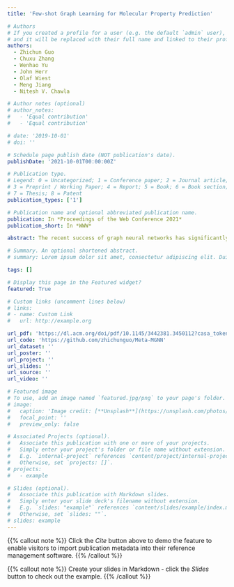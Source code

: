 ```yaml
---
title: 'Few-shot Graph Learning for Molecular Property Prediction'

# Authors
# If you created a profile for a user (e.g. the default `admin` user), write the username (folder name) here
# and it will be replaced with their full name and linked to their profile.
authors:
  - Zhichun Guo
  - Chuxu Zhang
  - Wenhao Yu
  - John Herr
  - Olaf Wiest
  - Meng Jiang
  - Nitesh V. Chawla

# Author notes (optional)
# author_notes:
#   - 'Equal contribution'
#   - 'Equal contribution'

# date: '2019-10-01'
# doi: ''

# Schedule page publish date (NOT publication's date).
publishDate: '2021-10-01T00:00:00Z'

# Publication type.
# Legend: 0 = Uncategorized; 1 = Conference paper; 2 = Journal article;
# 3 = Preprint / Working Paper; 4 = Report; 5 = Book; 6 = Book section;
# 7 = Thesis; 8 = Patent
publication_types: ['1']

# Publication name and optional abbreviated publication name.
publication: In *Proceedings of the Web Conference 2021*
publication_short: In *WWW*

abstract: The recent success of graph neural networks has significantly boosted molecular property prediction, advancing activities such as drug discovery. The existing deep neural network methods usually require large training dataset for each property, impairing their performance in cases (especially for new molecular properties) with a limited amount of experimental data, which are common in real situations. To this end, we propose Meta-MGNN, a novel model for few-shot molecular property prediction. Meta-MGNN applies molecular graph neural network to learn molecular representations and builds a meta-learning framework for model optimization. To exploit unlabeled molecular information and address task heterogeneity of different molecular properties, Meta-MGNN further incorporates molecular structures, attribute based self-supervised modules and self-attentive task weights into the former framework, strengthening the whole learning model. Extensive experiments on two public multi-property datasets demonstrate that Meta-MGNN outperforms a variety of state-of-the-art methods.

# Summary. An optional shortened abstract.
# summary: Lorem ipsum dolor sit amet, consectetur adipiscing elit. Duis posuere tellus ac convallis placerat. Proin tincidunt magna sed ex sollicitudin condimentum.

tags: []

# Display this page in the Featured widget?
featured: True

# Custom links (uncomment lines below)
# links:
# - name: Custom Link
#   url: http://example.org

url_pdf: 'https://dl.acm.org/doi/pdf/10.1145/3442381.3450112?casa_token=abDoUPPH8vwAAAAA:J-RP6glR9pIbvqzqrZHpdAedFjj4kcejXf_VyJ-aGLQh0dMy8F3zKdl7GHuOV5l0N1Ij6cyFZtAqTQ'
url_code: 'https://github.com/zhichunguo/Meta-MGNN'
url_dataset: ''
url_poster: ''
url_project: ''
url_slides: ''
url_source: ''
url_video: ''

# Featured image
# To use, add an image named `featured.jpg/png` to your page's folder.
# image:
#   caption: 'Image credit: [**Unsplash**](https://unsplash.com/photos/pLCdAaMFLTE)'
#   focal_point: ''
#   preview_only: false

# Associated Projects (optional).
#   Associate this publication with one or more of your projects.
#   Simply enter your project's folder or file name without extension.
#   E.g. `internal-project` references `content/project/internal-project/index.md`.
#   Otherwise, set `projects: []`.
# projects:
#   - example

# Slides (optional).
#   Associate this publication with Markdown slides.
#   Simply enter your slide deck's filename without extension.
#   E.g. `slides: "example"` references `content/slides/example/index.md`.
#   Otherwise, set `slides: ""`.
# slides: example
---
```


{{% callout note %}}
Click the _Cite_ button above to demo the feature to enable visitors to import publication metadata into their reference management software.
{{% /callout %}}

{{% callout note %}}
Create your slides in Markdown - click the _Slides_ button to check out the example.
{{% /callout %}}

<!-- [pdf](https://dl.acm.org/doi/pdf/10.1145/3340531.3411981)[code](https://github.com/zhichunguo/GraSeq) -->
<!-- Supplementary notes can be added here, including [code, math, and images](https://wowchemy.com/docs/writing-markdown-latex/). -->

